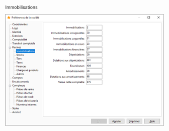 




Immobilisations




![](../../assets/images/PreferencesSociete/2-5/OngletRacinesImmobilisations.png)


